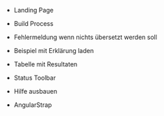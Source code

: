 * Landing Page
* Build Process

* Fehlermeldung wenn nichts übersetzt werden soll
* Beispiel mit Erklärung laden

* Tabelle mit Resultaten
* Status Toolbar
* Hilfe ausbauen

* AngularStrap
